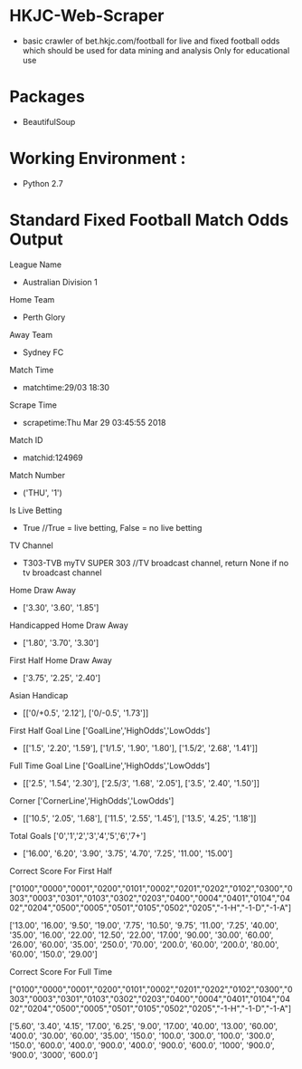 # HKJC-Web-Scraper
- basic crawler of bet.hkjc.com/football for live and fixed football odds which should be used for data mining and analysis
  Only for educational use 

# Packages 
- BeautifulSoup

# Working Environment : 
- Python 2.7

# Standard Fixed Football Match Odds Output

League Name
- Australian Division 1

Home Team 
- Perth Glory                         

Away Team
- Sydney FC                           

Match Time
- matchtime:29/03 18:30              

Scrape Time
- scrapetime:Thu Mar 29 03:45:55 2018 

Match ID
- matchid:124969                      

Match Number
- ('THU', '1')                        

Is Live Betting
- True                                //True = live betting, False = no live betting

TV Channel
- T303-TVB myTV SUPER 303             //TV broadcast channel, return None if no tv broadcast channel

Home  Draw  Away
- ['3.30', '3.60', '1.85']            

Handicapped Home Draw Away
- ['1.80', '3.70', '3.30']            

First Half Home Draw Away
- ['3.75', '2.25', '2.40']           

Asian Handicap 
- [['0/+0.5', '2.12'], ['0/-0.5', '1.73']] 

First Half Goal Line ['GoalLine','HighOdds','LowOdds']

- [['1.5', '2.20', '1.59'], ['1/1.5', '1.90', '1.80'], ['1.5/2', '2.68', '1.41']]

Full Time Goal Line  ['GoalLine','HighOdds','LowOdds']

- [['2.5', '1.54', '2.30'], ['2.5/3', '1.68', '2.05'], ['3.5', '2.40', '1.50']]

Corner  ['CornerLine','HighOdds','LowOdds']

- [['10.5', '2.05', '1.68'], ['11.5', '2.55', '1.45'], ['13.5', '4.25', '1.18']]

Total Goals ['0','1','2','3','4','5','6','7+']

- ['16.00', '6.20', '3.90', '3.75', '4.70', '7.25', '11.00', '15.00']

Correct Score For First Half 

["0100","0000","0001","0200","0101","0002","0201","0202","0102","0300","0303","0003","0301","0103","0302","0203","0400","0004","0401","0104","0402","0204","0500","0005","0501","0105","0502","0205","-1-H","-1-D","-1-A"]

['13.00', '16.00', '9.50', '19.00', '7.75', '10.50', '9.75', '11.00', '7.25', '40.00', '35.00', '16.00', '22.00', '12.50', '22.00', '17.00', '90.00', '30.00', '60.00', '26.00', '60.00', '35.00', '250.0', '70.00', '200.0', '60.00', '200.0', '80.00', '60.00', '150.0', '29.00']

Correct Score For Full Time

["0100","0000","0001","0200","0101","0002","0201","0202","0102","0300","0303","0003","0301","0103","0302","0203","0400","0004","0401","0104","0402","0204","0500","0005","0501","0105","0502","0205","-1-H","-1-D","-1-A"]

['5.60', '3.40', '4.15', '17.00', '6.25', '9.00', '17.00', '40.00', '13.00', '60.00', '400.0', '30.00', '60.00', '35.00', '150.0', '100.0', '300.0', '100.0', '300.0', '150.0', '600.0', '400.0', '900.0', '400.0', '900.0', '600.0', '1000', '900.0', '900.0', '3000', '600.0']





